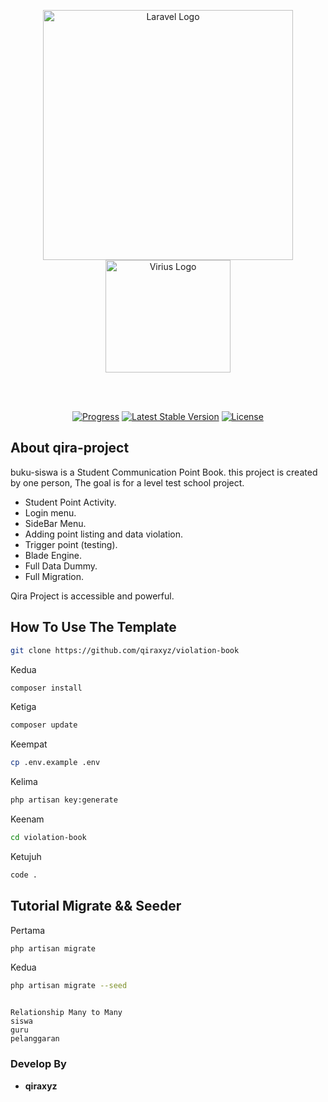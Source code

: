 <p align="center"><a href="https://laravel.com" target="_blank"><img src="https://raw.githubusercontent.com/laravel/art/master/logo-lockup/5%20SVG/2%20CMYK/1%20Full%20Color/laravel-logolockup-cmyk-red.svg" width="400" alt="Laravel Logo"></a><a href="http://virius.eu.org" target="_blank"><img src="https://i.ibb.co/gt8XvvN/logo-viriustrade.png" width="200" height="180" alt="Virius Logo"></a></p>

<br>
<br>

<p align="center">
<a href="https://github.com/qiraxyz/viriustrade/blob/main/README.md"><img src="https://img.shields.io/badge/status-progress-brightgreen" alt="Progress"></a>
<a href="https://github.com/qiraxyz/viriustrade/releases"><img src="https://img.shields.io/badge/Version-2.0.1-blue" alt="Latest Stable Version"></a>
<a href="https://github.com/qiraxyz/viriustrade/blob/main/LICENSE"><img src="https://img.shields.io/badge/license-Apache%202.0-green" alt="License"></a>
</p>

## About qira-project

buku-siswa is a Student Communication Point Book. this project is created by one person, The goal is for a level test school project.

- Student Point Activity.
- Login menu.
- SideBar Menu.
- Adding point listing and data violation.
- Trigger point (testing).
- Blade Engine.
- Full Data Dummy.
- Full Migration.

Qira Project is accessible and powerful.

## How To Use The Template

```sh
git clone https://github.com/qiraxyz/violation-book
```
Kedua
```sh
composer install
```
Ketiga
```sh
composer update
```
Keempat
```sh
cp .env.example .env
```
Kelima
```sh
php artisan key:generate
```
Keenam
```sh
cd violation-book
```
Ketujuh
```sh
code .
```

## Tutorial Migrate && Seeder
Pertama
```sh
php artisan migrate
```
Kedua
```sh
php artisan migrate --seed
```

<code>
Relationship Many to Many
siswa
guru
pelanggaran
</code>






### Develop By

- **qiraxyz**
